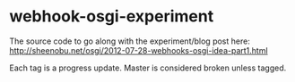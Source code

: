 webhook-osgi-experiment
=======================

The source code to go along with the experiment/blog post
here: http://sheenobu.net/osgi/2012-07-28-webhooks-osgi-idea-part1.html

Each tag is a progress update. Master is considered broken unless tagged.
